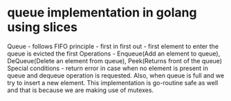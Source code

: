 # queue implementation in golang using slices
Queue - follows FIFO principle - first in first out - first element to enter the queue is evicted the first
Operations - Enqueue(Add an element to queue), DeQueue(Delete an element from queue), Peek(Returns front of the queue)
Special conditions - return error in case when no element is present in queue and dequeue operation is requested. Also, when queue is full and we try to insert a new element.
This implementation is go-routine safe as well and that is because we are making use of mutexes.
